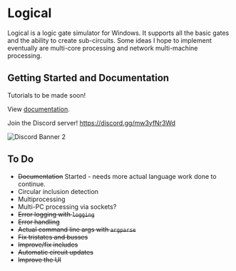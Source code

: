 # Logical

Logical is a logic gate simulator for Windows. It supports all the basic gates and the ability to create sub-circuits. Some ideas I hope to implement eventually are multi-core processing and network multi-machine processing.

## Getting Started and Documentation
Tutorials to be made soon!

View [documentation](./docs).

Join the Discord server! https://discord.gg/mw3yfNr3Wd

![Discord Banner 2](https://discordapp.com/api/guilds/905850565383315506/widget.png?style=banner2)

## To Do
* ~~Documentation~~ Started - needs more actual language work done to continue.
* Circular inclusion detection
* Multiprocessing
* Multi-PC processing via sockets?
* ~~Error logging with `logging`~~
* ~~Error handling~~
* ~~Actual command line args with `argparse`~~
* ~~Fix tristates and busses~~
* ~~Improve/fix includes~~
* ~~Automatic circuit updates~~
* ~~Improve the UI~~